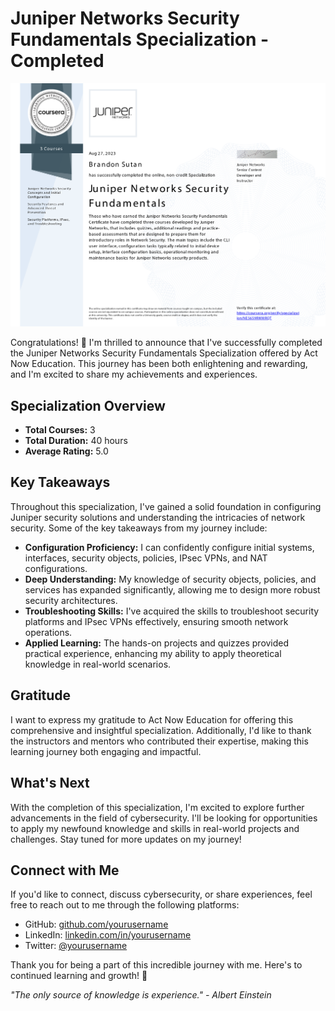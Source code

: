 # Juniper Networks Security Fundamentals Specialization - Completed

![Completion Badge](JuniperNetworkSecurityFundamentals.png)

Congratulations! 🎉 I'm thrilled to announce that I've successfully completed the Juniper Networks Security Fundamentals Specialization offered by Act Now Education. This journey has been both enlightening and rewarding, and I'm excited to share my achievements and experiences.

## Specialization Overview

- **Total Courses:** 3
- **Total Duration:** 40 hours
- **Average Rating:** 5.0

## Key Takeaways

Throughout this specialization, I've gained a solid foundation in configuring Juniper security solutions and understanding the intricacies of network security. Some of the key takeaways from my journey include:

- **Configuration Proficiency:** I can confidently configure initial systems, interfaces, security objects, policies, IPsec VPNs, and NAT configurations.
- **Deep Understanding:** My knowledge of security objects, policies, and services has expanded significantly, allowing me to design more robust security architectures.
- **Troubleshooting Skills:** I've acquired the skills to troubleshoot security platforms and IPsec VPNs effectively, ensuring smooth network operations.
- **Applied Learning:** The hands-on projects and quizzes provided practical experience, enhancing my ability to apply theoretical knowledge in real-world scenarios.

## Gratitude

I want to express my gratitude to Act Now Education for offering this comprehensive and insightful specialization. Additionally, I'd like to thank the instructors and mentors who contributed their expertise, making this learning journey both engaging and impactful.

## What's Next

With the completion of this specialization, I'm excited to explore further advancements in the field of cybersecurity. I'll be looking for opportunities to apply my newfound knowledge and skills in real-world projects and challenges. Stay tuned for more updates on my journey!

## Connect with Me

If you'd like to connect, discuss cybersecurity, or share experiences, feel free to reach out to me through the following platforms:

- GitHub: [github.com/yourusername](https://github.com/yourusername)
- LinkedIn: [linkedin.com/in/yourusername](https://www.linkedin.com/in/yourusername)
- Twitter: [@yourusername](https://twitter.com/yourusername)

Thank you for being a part of this incredible journey with me. Here's to continued learning and growth! 🚀

_"The only source of knowledge is experience." - Albert Einstein_
